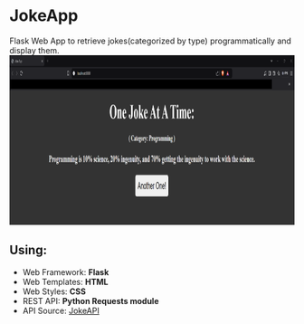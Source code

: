 # JokeApp
Flask Web App to retrieve jokes(categorized by type) programmatically and display them. <br/>
<img src = "pictures/web_screenshot.png" height="300"> <br/>

## Using:
- Web Framework: **Flask** <br/>
- Web Templates: **HTML** <br/>
- Web Styles: **CSS** <br/>
- REST API: **Python Requests module** <br/>
- API Source: [JokeAPI](https://sv443.net/jokeapi/v2/) <br/>
